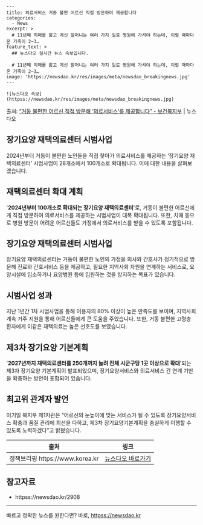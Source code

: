     ---
    title: 의료서비스 거동 불편 어르신 직접 방문하여 제공합니다
    categories:
      - News
    excerpt: >
      # 11년째 치매를 앓고 계신 할머니는 여러 가지 일로 병원에 가셔야 하는데, 이럴 때마다 온 가족이 2~3…
    feature_text: >
      ## 뉴스다오 실시간 뉴스 속보입니다.
    
      # 11년째 치매를 앓고 계신 할머니는 여러 가지 일로 병원에 가셔야 하는데, 이럴 때마다 온 가족이 2~3…
    image: 'https://newsdao.kr/res/images/meta/newsdao_breakingnews.jpg'
    ---
    
    ![뉴스다오 속보](httpss://newsdao.kr/res/images/meta/newsdao_breakingnews.jpg)

<p>출처: <a href="httpss://newsdao.kr/2908" rel="dofollow">“거동 불편한 어르신 직접 방문해 ‘의료서비스’를 제공합니다” - 보건복지부</a> | 뉴스다오</p>

<h2>장기요양 재택의료센터 시범사업</h2>
<p data-ke-size="size16">2024년부터 거동이 불편한 노인들을 직접 찾아가 의료서비스를 제공하는 ‘장기요양 재택의료센터’ 시범사업이 28개소에서 100개소로 확대됩니다. 이에 대한 내용을 살펴보겠습니다.</p>

<h2>재택의료센터 확대 계획</h2>
<p>'<b>2024년부터 100개소로 확대되는 장기요양 재택의료센터</b>'로, 거동이 불편한 어르신에게 직접 방문하여 의료서비스를 제공하는 시범사업이 대폭 확대됩니다. 또한, 치매 등으로 병원 방문이 어려운 어르신들도 가정에서 의료서비스를 받을 수 있도록 포함됩니다.</p>

<h2>장기요양 재택의료센터 시범사업</h2>
<p>장기요양 재택의료센터는 거동이 불편한 노인의 가정을 의사와 간호사가 정기적으로 방문해 진료와 간호서비스 등을 제공하고, 필요한 지역사회 자원을 연계하는 서비스로, 요양시설에 입소하거나 요양병원 등에 입원하는 것을 방지하는 목표가 있습니다.</p>

<h2>시범사업 성과</h2>
<p>지난 1년간 1차 시범사업을 통해 이용자의 80% 이상이 높은 만족도를 보이며, 지역사회 계속 거주 지원을 통해 어르신들에게 큰 도움을 주었습니다. 또한, 거동 불편한 고령층 환자에게 이같은 재택의료는 높은 선호도를 보였습니다.</p>

<h2>제3차 장기요양 기본계획</h2>
<p>'<b>2027년까지 재택의료센터를 250개까지 늘려 전체 시군구당 1곳 이상으로 확대</b>'되는 제3차 장기요양 기본계획이 발표되었으며, 장기요양서비스와 의료서비스 간 연계 기반을 확충하는 방안이 포함되어 있습니다.</p>

<h2>최고위 관계자 발언</h2>
<p>이기일 복지부 제1차관은 “어르신의 눈높이에 맞는 서비스가 될 수 있도록 장기요양서비스 확충과 품질 관리에 최선을 다하고, 제3차 장기요양기본계획을 충실하게 이행할 수 있도록 노력하겠다”고 밝혔습니다.</p>

<p data-ke-size="size16"></p>

<table>
	<thead>
		<tr>
			<th style="text-align: center;"><b>출처</b></th>
			<th style="text-align: center;"><b>링크</b></th>
		</tr>
	</thead>
	<tbody>
		<tr>
			<td style="text-align: center;">정책브리핑 https://www.korea.kr</td>
			<td style="text-align: center;"><a href="httpss://newsdao.kr/2908">뉴스다오 바로가기</a></td>
		</tr>
	</tbody>
</table>
<h2>참고자료</h2>
<ul>
	<li>httpss://newsdao.kr/2908</li>
</ul>
<hr> 

빠르고 정확한 뉴스를 원한다면? 바로, <a href="httpss://newsdao.kr" rel="dofollow">httpss://newsdao.kr</a>


    